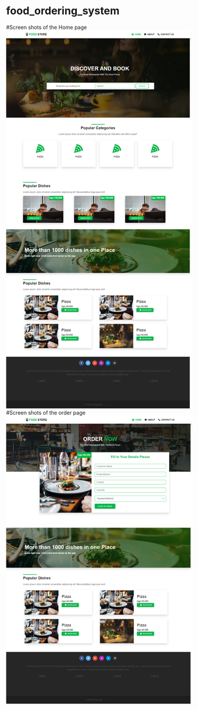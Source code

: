 # food_ordering_system
#Screen shots of the Home page
<img src="screen_shots/home page.png"/>
#Screen shots of the order page
<img src="screen_shots/order_page.png"/>
